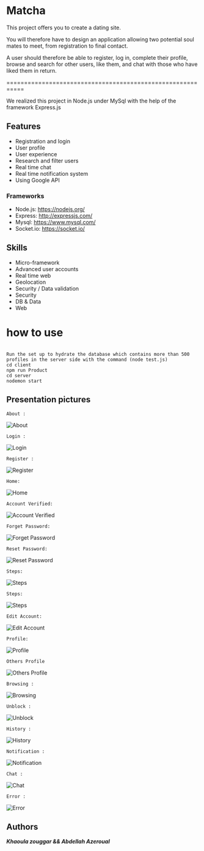 # Matcha
This project offers you to create a dating site.

You will therefore have to design an application allowing two potential soul mates to meet,
from registration to final contact.

A user should therefore be able to register, log in, complete their profile, browse and search for other users,
like them, and chat with those who have liked them in return.

===========================================================

We realized this project in Node.js under MySql with the help of the framework Express.js

## Features

- Registration and login
- User profile
- User experience
- Research and filter users
- Real time chat
- Real time notification system
- Using Google API

### Frameworks

- Node.js: https://nodejs.org/
- Express: http://expressjs.com/
- Mysql: https://www.mysql.com/
- Socket.io: https://socket.io/

## Skills

- Micro-framework
- Advanced user accounts
- Real time web
- Geolocation
- Security / Data validation
- Security
- DB & Data
- Web

# how to use
```

Run the set up to hydrate the database which contains more than 500 profiles in the server side with the command (node test.js)
cd client
npm run Product
cd server
nodemon start 

```

## Presentation pictures

```
About :
```
![About](https://github.com/khaoulazouggar/Matcha/blob/master/Images/Screen%Shot%2021-03-18%at%10.22.14%AM.png)
 ```
 Login :
 ```
 ![Login](https://github.com/khaoulazouggar/Matcha/blob/master/Images/Screen%Shot%2021-03-18%at%10.22.14%AM.png)
 ```
 Register :
 ```
 ![Register](https://github.com/khaoulazouggar/Matcha/blob/master/Images/Screen%Shot%2021-03-18%at%10.21.38%AM.png)
 ```
 Home: 
 ```
 ![Home](https://github.com/khaoulazouggar/matcha/raw/master/Images/Screen%20Shot%202021-03-18%20at%2010.19.39%20AM.png)
 ```
 Account Verified: 
 ```
 ![Account Verified](https://github.com/khaoulazouggar/Matcha/blob/master/Images/Screen%Shot%2021-03-18%at%10.23.58%AM.png)
 ```
 Forget Password: 
 ```
 ![Forget Password](https://github.com/khaoulazouggar/Matcha/blob/master/Images/Screen%Shot%2021-03-18%at%10.24.18%AM.png)
 ```
 Reset Password: 
 ```
 ![Reset Password](https://github.com/khaoulazouggar/Matcha/blob/master/Images/Screen%Shot%2021-03-18%at%10.25.01%AM.png)
 ```
 Steps: 
 ```
 ![Steps](https://github.com/khaoulazouggar/Matcha/blob/master/Images/Screen%Shot%2021-03-18%at%10.25.52%AM.png)
 ```
 Steps: 
 ```
 ![Steps](https://github.com/khaoulazouggar/Matcha/blob/master/Images/Screen%Shot%2021-03-18%at%10.26.38%AM.png)
 ```
 Edit Account: 
 ```
 ![Edit Account](https://github.com/khaoulazouggar/Matcha/blob/master/Images/Screen%Shot%2021-03-18%at%10.31.57%AM.png)
 ```
 Profile: 
 ```
 ![Profile](https://github.com/khaoulazouggar/Matcha/blob/master/Images/Screen%Shot%2021-03-18%at%10.32.19%AM.png)
 ``` 
 Others Profile
 ```
 ![Others Profile](https://github.com/khaoulazouggar/Matcha/blob/master/Images/Screen%Shot%2021-03-18%at%10.33.21%AM.png)
 ```
 Browsing :
 ```
 ![Browsing](https://github.com/khaoulazouggar/Matcha/blob/master/Images/Screen%Shot%2021-03-18%at%10.34.04%AM.png)
 ``` 
 Unblock :
 ```
 ![Unblock](https://github.com/khaoulazouggar/Matcha/blob/master/Images/Screen%Shot%2021-03-18%at%10.35.05%AM.png)
 ```
 History : 
 ```
 ![History](https://github.com/khaoulazouggar/Matcha/blob/master/Images/Screen%Shot%2021-03-18%at%10.35.19%AM.png)
 ```
 Notification : 
 ```
 ![Notification](https://github.com/khaoulazouggar/Matcha/blob/master/Images/Screen%Shot%2021-03-18%at%10.39.42%AM.png)
 ``` 
 Chat :
 ```
 ![Chat](https://github.com/khaoulazouggar/Matcha/blob/master/Images/Screen%Shot%2021-03-18%at%10.40.41%AM.png)
 ```
 Error : 
 ```
 ![Error](https://github.com/khaoulazouggar/Matcha/blob/master/Images/Screen%Shot%2021-03-18%at%10.41.10%AM.png)

## Authors

***Khaoula zouggar && Abdellah Azeroual***
